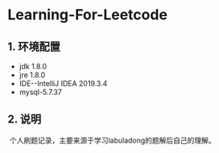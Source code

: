 # Learning-For-Leetcode

## 1. 环境配置

- jdk 1.8.0
- jre 1.8.0
- IDE--IntelliJ IDEA 2019.3.4
- mysql-5.7.37

## 2. 说明

​	个人刷题记录，主要来源于学习labuladong的题解后自己的理解。

